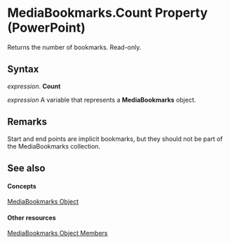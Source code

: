 
# MediaBookmarks.Count Property (PowerPoint)

Returns the number of bookmarks. Read-only.


## Syntax

 _expression_. **Count**

 _expression_ A variable that represents a **MediaBookmarks** object.


## Remarks

Start and end points are implicit bookmarks, but they should not be part of the MediaBookmarks collection.


## See also


#### Concepts


[MediaBookmarks Object](167704eb-dea8-3215-c1be-d3eed9cd5d5e.md)
#### Other resources


[MediaBookmarks Object Members](cbcb4e61-8399-5d75-f0de-e50cbf89da37.md)
